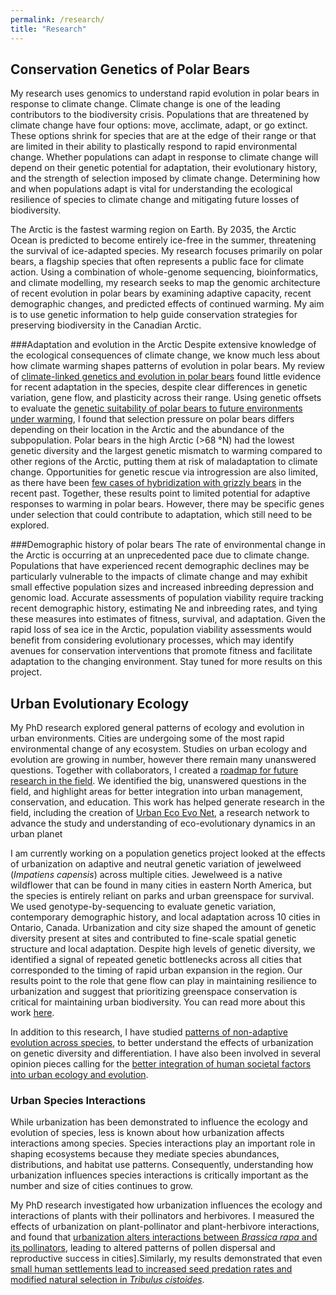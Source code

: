 ```yaml
---
permalink: /research/
title: "Research"
---
```


## Conservation Genetics of Polar Bears

My research uses genomics to understand rapid evolution in polar bears in response to climate change. Climate change is one of the leading contributors to the biodiversity crisis. Populations that are threatened by climate change have four options: move, acclimate, adapt, or go extinct. These options shrink for species that are at the edge of their range or that are limited in their ability to plastically respond to rapid environmental change. Whether populations can adapt in response to climate change will depend on their genetic potential for adaptation, their evolutionary history, and the strength of selection imposed by climate change. Determining how and when populations adapt is vital for understanding the ecological resilience of species to climate change and mitigating future losses of biodiversity.

The Arctic is the fastest warming region on Earth. By 2035, the Arctic Ocean is predicted to become entirely ice-free in the summer, threatening the survival of ice-adapted species. My research focuses primarily on polar bears, a flagship species that often represents a public face for climate action. Using a combination of whole-genome sequencing, bioinformatics, and climate modelling, my research seeks to map the genomic architecture of recent evolution in polar bears by examining adaptive capacity, recent demographic changes, and predicted effects of continued warming. My aim is to use genetic information to help guide conservation strategies for preserving biodiversity in the Canadian Arctic.

###Adaptation and evolution in the Arctic
Despite extensive knowledge of the ecological consequences of climate change, we know much less about how climate warming shapes patterns of evolution in polar bears. My review of [climate-linked genetics and evolution in polar bears](https://doi.org/10.32942/X27K92) found little evidence for recent adaptation in the species, despite clear differences in genetic variation, gene flow, and plasticity across their range. Using genetic offsets to evaluate the [genetic suitability of polar bears to future environments under warming]( https://doi.org/10.1111/ele.14486), I found that selection pressure on polar bears differs depending on their location in the Arctic and the abundance of the subpopulation. Polar bears in the high Arctic (>68 °N) had the lowest genetic diversity and the largest genetic mismatch to warming compared to other regions of the Arctic, putting them at risk of maladaptation to climate change. Opportunities for genetic rescue via introgression are also limited, as there have been [few cases of hybridization with grizzly bears]( https://doi.org/10.1007/s12686-024-01359-1) in the recent past. Together, these results point to limited potential for adaptive responses to warming in polar bears. However, there may be specific genes under selection that could contribute to adaptation, which still need to be explored. 

###Demographic history of polar bears
The rate of environmental change in the Arctic is occurring at an unprecedented pace due to climate change. Populations that have experienced recent demographic declines may be particularly vulnerable to the impacts of climate change and may exhibit small effective population sizes and increased inbreeding depression and genomic load. Accurate assessments of population viability require tracking recent demographic history, estimating Ne and inbreeding rates, and tying these measures into estimates of fitness, survival, and adaptation. Given the rapid loss of sea ice in the Arctic, population viability assessments would benefit from considering evolutionary processes, which may identify avenues for conservation interventions that promote fitness and facilitate adaptation to the changing environment. Stay tuned for more results on this project.  


## Urban Evolutionary Ecology

My PhD research explored general patterns of ecology and evolution in urban environments. Cities are undergoing some of the most rapid environmental change of any ecosystem. Studies on urban ecology and evolution are growing in number, however there remain many unanswered questions. Together with collaborators, I created a [roadmap for future research in the field](https://onlinelibrary.wiley.com/doi/full/10.1111/eva.12734). We identified the big, unanswered questions in the field, and highlight areas for better integration into urban management, conservation, and education. This work has helped generate research in the field, including the creation of [Urban Eco Evo Net](https://www.urbanecoevo.net/),  a research network to advance the study and understanding of eco-evolutionary dynamics in an urban planet

I am currently working on a population genetics project looked at the effects of urbanization on adaptive and neutral genetic variation of jewelweed (*Impatiens capensis*) across multiple cities. Jewelweed is a native wildflower that can be found in many cities in eastern North America, but the species is entirely reliant on parks and urban greenspace for survival. We used genotype-by-sequencing to evaluate genetic variation, contemporary demographic history, and local adaptation across 10 cities in Ontario, Canada. Urbanization and city size shaped the amount of genetic diversity present at sites and contributed to fine-scale spatial genetic structure and local adaptation. Despite high levels of genetic diversity, we identified a signal of repeated genetic bottlenecks across all cities that corresponded to the timing of rapid urban expansion in the region. Our results point to the role that gene flow can play in maintaining resilience to urbanization and suggest that prioritizing greenspace conservation is critical for maintaining urban biodiversity. You can read more about this work [here](https://doi.org/10.22541/au.173884755.59553944/v1).


In addition to this research, I have studied [patterns of non-adaptive evolution across species](https://onlinelibrary.wiley.com/doi/abs/10.1111/mec.15221), to better understand the effects of urbanization on genetic diversity and differentiation. I have also been involved in several opinion pieces calling for the [better integration of human societal factors into urban ecology and evolution](https://onlinelibrary.wiley.com/doi/full/10.1111/eva.13065).

### Urban Species Interactions

While urbanization has been demonstrated to influence the ecology and evolution of species, less is known about how urbanization affects interactions among species. Species interactions play an important role in shaping ecosystems because they mediate species abundances, distributions, and habitat use patterns. Consequently, understanding how urbanization influences species interactions is critically important as the number and size of cities continues to grow.

My PhD research investigated how urbanization influences the ecology and interactions of plants with their pollinators and herbivores. I measured the effects of urbanization on plant-pollinator and plant-herbivore interactions, and found that [urbanization alters interactions between *Brassica rapa* and its pollinators](https://link.springer.com/article/10.1007%2Fs00442-020-04621-z), leading to altered patterns of pollen dispersal and reproductive success in cities].Similarly, my results demonstrated that even [small human settlements lead to increased seed predation rates and modified natural selection in *Tribulus cistoides*](https://onlinelibrary.wiley.com/doi/full/10.1002/ece3.8236).
